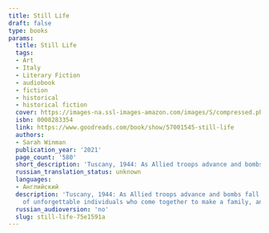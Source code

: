 ```yaml
---
title: Still Life
draft: false
type: books
params:
  title: Still Life
  tags:
  - Art
  - Italy
  - Literary Fiction
  - audiobook
  - fiction
  - historical
  - historical fiction
  cover: https://images-na.ssl-images-amazon.com/images/S/compressed.photo.goodreads.com/books/1679162570i/57001545.jpg
  isbn: 0008283354
  link: https://www.goodreads.com/book/show/57001545-still-life
  authors:
  - Sarah Winman
  publication_year: '2021'
  page_count: '580'
  short_description: 'Tuscany, 1944: As Allied troops advance and bombs fall around deserted villages, a young English soldier, Ulysses Temper, finds himself in the wine cellar of a deserted villa. There, he has a...'
  russian_translation_status: unknown
  languages:
  - Английский
  description: 'Tuscany, 1944: As Allied troops advance and bombs fall around deserted villages, a young English soldier, Ulysses Temper, finds himself in the wine cellar of a deserted villa. There, he has a chance encounter with Evelyn Skinner, a middle-aged art historian who has come to Italy to salvage paintings from the ruins and recall long-forgotten memories of her own youth. In each other, Ulysses and Evelyn find a kindred spirit amongst the rubble of war-torn Italy, and set off on a course of events that will shape Ulysses''s life for the next four decades.As Ulysses returns home to London, reimmersing himself in his crew at The Stoat and Parrot -- a motley mix of pub crawlers and eccentrics -- he carries his time in Italy with him. And when an unexpected inheritance brings him back to where it all began, Ulysses knows better than to tempt fate, and returns to the Tuscan hills.With beautiful prose, extraordinary tenderness, and bursts of humor and light,Still Lifeis a sweeping portrait
    of unforgettable individuals who come together to make a family, and a richly drawn celebration of beauty and love in all its forms.'
  russian_audioversion: 'no'
  slug: still-life-75e1591a
---
```

